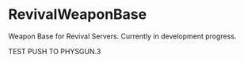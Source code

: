 # RevivalWeaponBase

Weapon Base for Revival Servers. Currently in development progress.

TEST PUSH TO PHYSGUN.3
